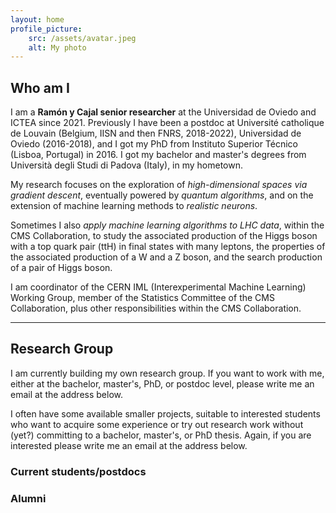 ```yaml
---
layout: home
profile_picture:
    src: /assets/avatar.jpeg
    alt: My photo
---
```


## Who am I

I am a **Ramón y Cajal senior researcher** at the Universidad de Oviedo and ICTEA since 2021. Previously I have been a postdoc at Université catholique de Louvain (Belgium, IISN and then FNRS, 2018-2022), Universidad de Oviedo (2016-2018), and I got my PhD from Instituto Superior Técnico (Lisboa, Portugal) in 2016. I got my bachelor and master's degrees from Università degli Studi di Padova (Italy), in my hometown.

My research focuses on the exploration of *high-dimensional spaces via gradient descent*, eventually powered by *quantum algorithms*, and on the extension of machine learning methods to *realistic neurons*.

Sometimes I also *apply machine learning algorithms to LHC data*, within the CMS Collaboration, to study the associated production of the Higgs boson with a top quark pair (ttH) in final states with many leptons, the properties of the associated production of a W and a Z boson, and the search production of a pair of Higgs boson.

I am coordinator of the CERN IML (Interexperimental Machine Learning) Working Group, member of the Statistics Committee of the CMS Collaboration, plus other responsibilities within the CMS Collaboration.

***

## Research Group

I am currently building my own research group. If you want to work with me, either at the bachelor, master's, PhD, or postdoc level, please write me an email at the address below.

I often have some available smaller projects, suitable to interested students who want to acquire some experience or try out research work without (yet?) committing to a bachelor, master's, or PhD thesis. Again, if you are interested please write me an email at the address below.


### Current students/postdocs

### Alumni


